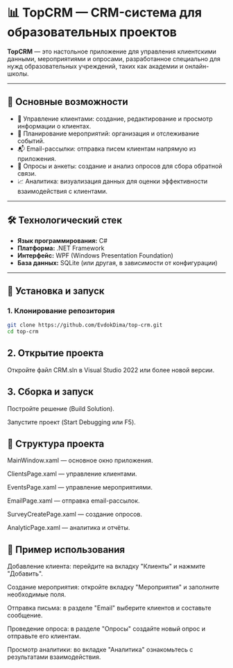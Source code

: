 # 📊 TopCRM — CRM-система для образовательных проектов

**TopCRM** — это настольное приложение для управления клиентскими данными, мероприятиями и опросами, разработанное специально для нужд образовательных учреждений, таких как академии и онлайн-школы.

---

## 🔧 Основные возможности

- 👥 Управление клиентами: создание, редактирование и просмотр информации о клиентах.
- 📅 Планирование мероприятий: организация и отслеживание событий.
- 📬 Email-рассылки: отправка писем клиентам напрямую из приложения.
- 📝 Опросы и анкеты: создание и анализ опросов для сбора обратной связи.
- 📈 Аналитика: визуализация данных для оценки эффективности взаимодействия с клиентами.

---

## 🛠️ Технологический стек

- **Язык программирования:** C#
- **Платформа:** .NET Framework
- **Интерфейс:** WPF (Windows Presentation Foundation)
- **База данных:** SQLite (или другая, в зависимости от конфигурации)

---

## 🚀 Установка и запуск

### 1. Клонирование репозитория

```bash
git clone https://github.com/EvdokDima/top-crm.git
cd top-crm
```

## 2. Открытие проекта
Откройте файл CRM.sln в Visual Studio 2022 или более новой версии.

## 3. Сборка и запуск
Постройте решение (Build Solution).

Запустите проект (Start Debugging или F5).

## 📁 Структура проекта
MainWindow.xaml — основное окно приложения.

ClientsPage.xaml — управление клиентами.

EventsPage.xaml — управление мероприятиями.

EmailPage.xaml — отправка email-рассылок.

SurveyCreatePage.xaml — создание опросов.

AnalyticPage.xaml — аналитика и отчёты.

## 🧪 Пример использования
Добавление клиента: перейдите на вкладку "Клиенты" и нажмите "Добавить".

Создание мероприятия: откройте вкладку "Мероприятия" и заполните необходимые поля.

Отправка письма: в разделе "Email" выберите клиентов и составьте сообщение.

Проведение опроса: в разделе "Опросы" создайте новый опрос и отправьте его клиентам.

Просмотр аналитики: во вкладке "Аналитика" ознакомьтесь с результатами взаимодействия.
